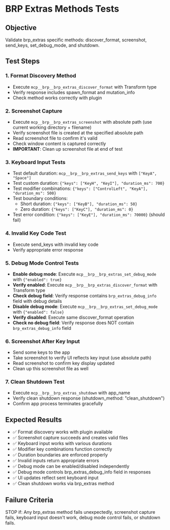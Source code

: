 # BRP Extras Methods Tests

## Objective
Validate brp_extras specific methods: discover_format, screenshot, send_keys, set_debug_mode, and shutdown.

## Test Steps

### 1. Format Discovery Method
- Execute `mcp__brp__brp_extras_discover_format` with Transform type
- Verify response includes spawn_format and mutation_info
- Check method works correctly with plugin

### 2. Screenshot Capture
- Execute `mcp__brp__brp_extras_screenshot` with absolute path (use current working directory + filename)
- Verify screenshot file is created at the specified absolute path
- Read screenshot file to confirm it's valid
- Check window content is captured correctly
- **IMPORTANT**: Clean up screenshot file at end of test

### 3. Keyboard Input Tests
- Test default duration: `mcp__brp__brp_extras_send_keys` with `["KeyA", "Space"]`
- Test custom duration: `{"keys": ["KeyH", "KeyI"], "duration_ms": 700}`
- Test modifier combinations: `{"keys": ["ControlLeft", "KeyA"], "duration_ms": 500}`
- Test boundary conditions:
  - Short duration: `{"keys": ["KeyB"], "duration_ms": 50}`
  - Zero duration: `{"keys": ["KeyC"], "duration_ms": 0}`
- Test error condition: `{"keys": ["KeyE"], "duration_ms": 70000}` (should fail)

### 4. Invalid Key Code Test
- Execute send_keys with invalid key code
- Verify appropriate error response

### 5. Debug Mode Control Tests
- **Enable debug mode**: Execute `mcp__brp__brp_extras_set_debug_mode` with `{"enabled": true}`
- **Verify enabled**: Execute `mcp__brp__brp_extras_discover_format` with Transform type
- **Check debug field**: Verify response contains `brp_extras_debug_info` field with debug details
- **Disable debug mode**: Execute `mcp__brp__brp_extras_set_debug_mode` with `{"enabled": false}`
- **Verify disabled**: Execute same discover_format operation
- **Check no debug field**: Verify response does NOT contain `brp_extras_debug_info` field

### 6. Screenshot After Key Input
- Send some keys to the app
- Take screenshot to verify UI reflects key input (use absolute path)
- Read screenshot to confirm key display updated
- Clean up this screenshot file as well

### 7. Clean Shutdown Test
- Execute `mcp__brp__brp_extras_shutdown` with app_name
- Verify clean shutdown response (shutdown_method: "clean_shutdown")
- Confirm app process terminates gracefully

## Expected Results
- ✅ Format discovery works with plugin available
- ✅ Screenshot capture succeeds and creates valid files
- ✅ Keyboard input works with various durations
- ✅ Modifier key combinations function correctly
- ✅ Duration boundaries are enforced properly
- ✅ Invalid inputs return appropriate errors
- ✅ Debug mode can be enabled/disabled independently
- ✅ Debug mode controls brp_extras_debug_info field in responses
- ✅ UI updates reflect sent keyboard input
- ✅ Clean shutdown works via brp_extras method

## Failure Criteria
STOP if: Any brp_extras method fails unexpectedly, screenshot capture fails, keyboard input doesn't work, debug mode control fails, or shutdown fails.

